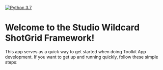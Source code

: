 [![Python 3.7](https://img.shields.io/badge/python-3.7-blue.svg)](https://www.python.org/)

# Welcome to the Studio Wildcard ShotGrid Framework!

This app serves as a quick way to get started when doing Toolkit App development.
If you want to get up and running quickly, follow these simple steps:

